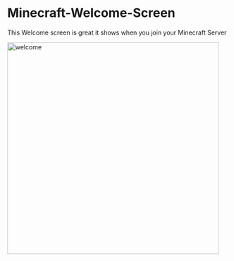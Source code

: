 # Minecraft-Welcome-Screen
This Welcome screen is great it shows when you join your Minecraft Server

<img src="https://github.com/Cryptic-Minute/Minecraft_1.12.2_Welcome_Screen/blob/master/4fjfgw.gif" alt="welcome" width="480"/>




